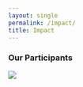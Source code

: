 ```yaml
---
layout: single
permalink: /impact/
title: Impact
---
```


<h3> Our Participants</h3>

<div class='tableauPlaceholder' id='viz1543963597647' style='position: relative'><noscript><a href='#'><img alt=' ' src='https:&#47;&#47;public.tableau.com&#47;static&#47;images&#47;SW&#47;SWC_impact7&#47;Participants_Knowledge&#47;1_rss.png' style='border: none' /></a></noscript><object class='tableauViz'  style='display:none;'><param name='host_url' value='https%3A%2F%2Fpublic.tableau.com%2F' /> <param name='embed_code_version' value='3' /> <param name='site_root' value='' /><param name='name' value='SWC_impact7&#47;Participants_Knowledge' /><param name='tabs' value='no' /><param name='toolbar' value='yes' /><param name='static_image' value='https:&#47;&#47;public.tableau.com&#47;static&#47;images&#47;SW&#47;SWC_impact7&#47;Participants_Knowledge&#47;1.png' /> <param name='animate_transition' value='yes' /><param name='display_static_image' value='yes' /><param name='display_spinner' value='yes' /><param name='display_overlay' value='yes' /><param name='display_count' value='yes' /></object></div>               

<script type='text/javascript'>                    
var divElement = document.getElementById('viz1543963597647'); 
var vizElement = divElement.getElementsByTagName('object')[0];               
vizElement.style.width='150%';vizElement.style.height=(divElement.offsetWidth*0.75)+'px';                  
var scriptElement = document.createElement('script');              
scriptElement.src = 'https://public.tableau.com/javascripts/api/viz_v1.js';                    vizElement.parentNode.insertBefore(scriptElement, vizElement);    
</script>

<script src="https://public.tableau.com/javascripts/api/viz_v1.js"></script>
<div id="tableauViz"></div>


